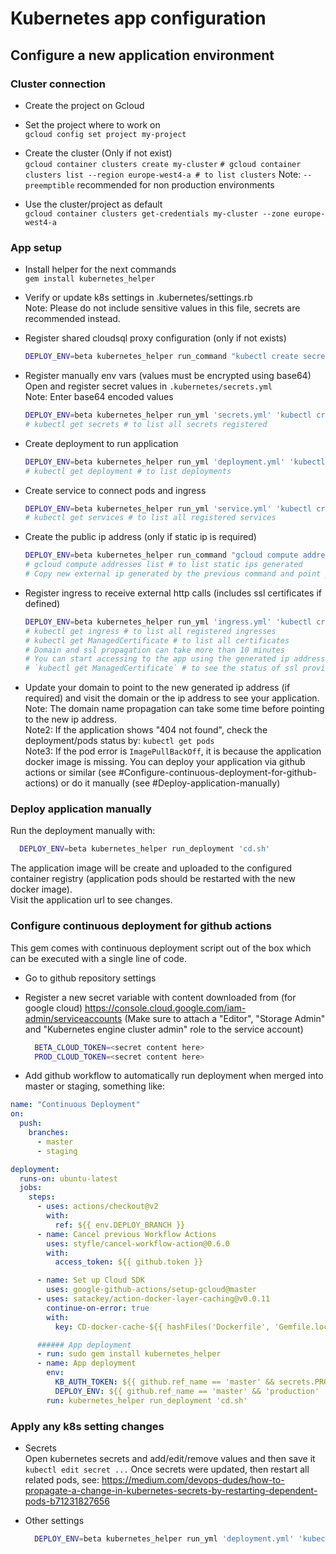 # Kubernetes app configuration

## Configure a new application environment
### Cluster connection
- Create the project on Gcloud
- Set the project where to work on     
    `gcloud config set project my-project`
    
- Create the cluster (Only if not exist)    
    `gcloud container clusters create my-cluster`
    `# gcloud container clusters list --region europe-west4-a # to list clusters`
    Note: `--preemptible` recommended for non production environments   
  
- Use the cluster/project as default    
    `gcloud container clusters get-credentials my-cluster --zone europe-west4-a`
  
### App setup
- Install helper for the next commands    
  `gem install kubernetes_helper`  
  
- Verify or update k8s settings in .kubernetes/settings.rb        
  Note: Please do not include sensitive values in this file, secrets are recommended instead.

- Register shared cloudsql proxy configuration (only if not exists)    
    ```bash
    DEPLOY_ENV=beta kubernetes_helper run_command "kubectl create secret generic <%=deployment.cloud_secret_name%> --from-file=credentials.json=<path-to-downloaded/credentials.json>"
    ```
    
- Register manually env vars (values must be encrypted using base64)     
    Open and register secret values in `.kubernetes/secrets.yml`     
    Note: Enter base64 encoded values      
    ```bash
    DEPLOY_ENV=beta kubernetes_helper run_yml 'secrets.yml' 'kubectl create'
    # kubectl get secrets # to list all secrets registered
    ```

- Create deployment to run application    
    ```bash
    DEPLOY_ENV=beta kubernetes_helper run_yml 'deployment.yml' 'kubectl create'
    # kubectl get deployment # to list deployments
    ```

- Create service to connect pods and ingress    
    ```bash
    DEPLOY_ENV=beta kubernetes_helper run_yml 'service.yml' 'kubectl create'
    # kubectl get services # to list all registered services
    ```

- Create the public ip address (only if static ip is required)    
    ```bash
    DEPLOY_ENV=beta kubernetes_helper run_command "gcloud compute addresses create <%=ingress.ip_name%> --global"
    # gcloud compute addresses list # to list static ips generated
    # Copy new external ip generated by the previous command and point your domain to it
    ```
  
- Register ingress to receive external http calls (includes ssl certificates if defined)    
    ```bash
    DEPLOY_ENV=beta kubernetes_helper run_yml 'ingress.yml' 'kubectl create'
    # kubectl get ingress # to list all registered ingresses
    # kubectl get ManagedCertificate # to list all certificates
    # Domain and ssl propagation can take more than 10 minutes
    # You can start accessing to the app using the generated ip address
    # `kubectl get ManagedCertificate` # to see the status of ssl provisionning
    ```
- Update your domain to point to the new generated ip address (if required) and visit the domain or the ip address to see your application.     
  Note: The domain name propagation can take some time before pointing to the new ip address.     
  Note2: If the application shows "404 not found", check the deployment/pods status by: `kubectl get pods`    
  Note3: If the pod error is `ImagePullBackOff`, it is because the application docker image is missing. 
  You can deploy your application via github actions or similar (see #Configure-continuous-deployment-for-github-actions) or do it manually (see #Deploy-application-manually)

### Deploy application manually
Run the deployment manually with:     
```bash
  DEPLOY_ENV=beta kubernetes_helper run_deployment 'cd.sh'
```     
The application image will be create and uploaded to the configured container registry (application pods should be restarted with the new docker image).      
Visit the application url to see changes.

### Configure continuous deployment for github actions
This gem comes with continuous deployment script out of the box which can be executed with a single line of code.
* Go to github repository settings    
* Register a new secret variable with content downloaded from (for google cloud) https://console.cloud.google.com/iam-admin/serviceaccounts 
    (Make sure to attach a "Editor", "Storage Admin" and "Kubernetes engine cluster admin" role to the service account)
  ```bash
    BETA_CLOUD_TOKEN=<secret content here>
    PROD_CLOUD_TOKEN=<secret content here>
  ```
  
* Add github workflow to automatically run deployment when merged into master or staging, something like:    
```yml
name: "Continuous Deployment"
on:
  push:
    branches: 
      - master
      - staging

deployment:
  runs-on: ubuntu-latest
  jobs:
    steps:
      - uses: actions/checkout@v2
        with:
          ref: ${{ env.DEPLOY_BRANCH }}
      - name: Cancel previous Workflow Actions
        uses: styfle/cancel-workflow-action@0.6.0
        with:
          access_token: ${{ github.token }}

      - name: Set up Cloud SDK
        uses: google-github-actions/setup-gcloud@master
      - uses: satackey/action-docker-layer-caching@v0.0.11
        continue-on-error: true
        with:
          key: CD-docker-cache-${{ hashFiles('Dockerfile', 'Gemfile.lock') }}

      ###### App deployment          
      - run: sudo gem install kubernetes_helper
      - name: App deployment
        env:
          KB_AUTH_TOKEN: ${{ github.ref_name == 'master' && secrets.PROD_CLOUD_TOKEN || secrets.BETA_CLOUD_TOKEN }}
          DEPLOY_ENV: ${{ github.ref_name == 'master' && 'production' || 'beta' }}
        run: kubernetes_helper run_deployment 'cd.sh'
```   
  
### Apply any k8s setting changes
- Secrets    
  Open kubernetes secrets and add/edit/remove values and then save it    
  `kubectl edit secret ...`
  Once secrets were updated, then restart all related pods, see: https://medium.com/devops-dudes/how-to-propagate-a-change-in-kubernetes-secrets-by-restarting-dependent-pods-b71231827656
  
- Other settings    
  ```bash
    DEPLOY_ENV=beta kubernetes_helper run_yml 'deployment.yml' 'kubectl apply'
  ```  